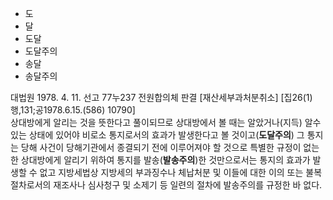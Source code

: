 - 도
- 달
- 도달
- 도달주의
- 송달
- 송달주의




<link rel='stylesheet' href='res/darkmode.css'/>
<p>
    대법원 1978. 4. 11. 선고 77누237 전원합의체 판결 [재산세부과처분취소] [집26(1)행,131;공1978.6.15.(586) 10790]
    <br>상대방에게 알리는 것을 뜻한다고 풀이되므로 
    상대방에서 볼 때는 알았거나(지득) 알수 있는 상태에 있어야 비로소 통지로서의 효과가 발생한다고 볼 것이고(<b class="r">도달주의</b>) 
    그 통지는 당해 사건이 당해기관에서 종결되기 전에 이루어져야 할 것으로 
    특별한 규정이 없는 한 상대방에게 알리기 위하여 통지를 발송(<b class="b">발송주의</b>)한 것만으로서는 
    통지의 효과가 발생할 수 없고 지방세법상 지방세의 부과징수나 체납처분 
    및 이들에 대한 이의 또는 불복절차로서의 재조사나 심사청구 및 소제기 등 일련의 절차에 발송주의를 규정한 바 없다.
</p>